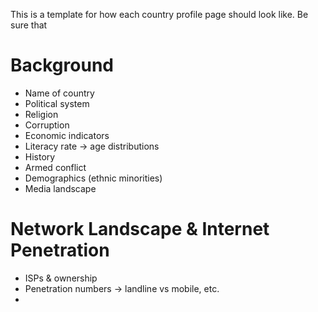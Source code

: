 <!-- TITLE: Example Country -->
<!-- SUBTITLE: Example Country profile page -->

This is a template for how each country profile page should look like. Be sure that 
# Background
* Name of country
* Political system
* Religion
* Corruption
* Economic indicators
* Literacy rate -> age distributions
* History
* Armed conflict
* Demographics (ethnic minorities)
* Media landscape

# Network Landscape & Internet Penetration
* ISPs & ownership
* Penetration numbers -> landline vs mobile, etc.
* 